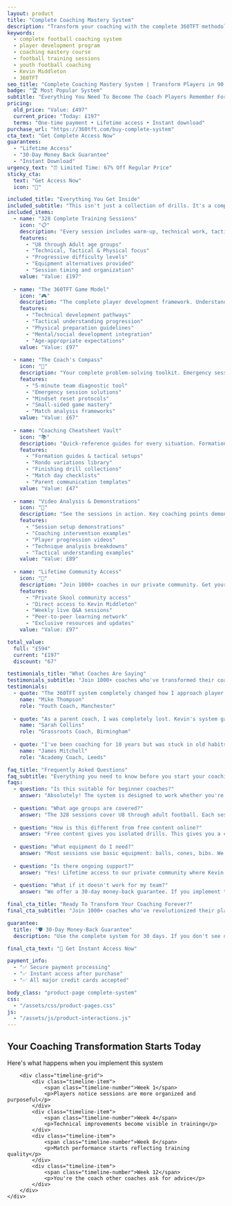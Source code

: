 ```yaml
---
layout: product
title: "Complete Coaching Mastery System"
description: "Transform your coaching with the complete 360TFT methodology. 328 ready-to-use sessions, proven player development framework, and lifetime access to the system that's helped 1000+ coaches create remarkable players."
keywords: 
  - complete football coaching system
  - player development program
  - coaching mastery course
  - football training sessions
  - youth football coaching
  - Kevin Middleton
  - 360TFT
seo_title: "Complete Coaching Mastery System | Transform Players in 90 Days | 360TFT"
badge: "🏆 Most Popular System"
subtitle: "Everything You Need To Become The Coach Players Remember Forever"
pricing:
  old_price: "Value: £497"
  current_price: "Today: £197"
  terms: "One-time payment • Lifetime access • Instant download"
purchase_url: "https://360tft.com/buy-complete-system"
cta_text: "Get Complete Access Now"
guarantees:
  - "Lifetime Access"
  - "30-Day Money Back Guarantee"
  - "Instant Download"
urgency_text: "⏰ Limited Time: 67% Off Regular Price"
sticky_cta:
  text: "Get Access Now"
  icon: "🚀"

included_title: "Everything You Get Inside"
included_subtitle: "This isn't just a collection of drills. It's a complete coaching transformation system."
included_items:
  - name: "328 Complete Training Sessions"
    icon: "📋"
    description: "Every session includes warm-up, technical work, tactical applications, and conditioning. Detailed coaching points, equipment lists, and progression options."
    features:
      - "U8 through Adult age groups"
      - "Technical, Tactical & Physical focus"
      - "Progressive difficulty levels"
      - "Equipment alternatives provided"
      - "Session timing and organization"
    value: "Value: £197"
  
  - name: "The 360TFT Game Model"
    icon: "🎮"
    description: "The complete player development framework. Understand what skills to develop, in what order, and how they connect to create complete footballers."
    features:
      - "Technical development pathways"
      - "Tactical understanding progression"
      - "Physical preparation guidelines"
      - "Mental/social development integration"
      - "Age-appropriate expectations"
    value: "Value: £97"
  
  - name: "The Coach's Compass"
    icon: "🧭"
    description: "Your complete problem-solving toolkit. Emergency sessions, player diagnostics, mindset protocols, and match analysis templates."
    features:
      - "5-minute team diagnostic tool"
      - "Emergency session solutions"
      - "Mindset reset protocols"
      - "Small-sided game mastery"
      - "Match analysis frameworks"
    value: "Value: £67"
  
  - name: "Coaching Cheatsheet Vault"
    icon: "📚"
    description: "Quick-reference guides for every situation. Formation setups, rondo variations, finishing drills, and match day preparation lists."
    features:
      - "Formation guides & tactical setups"
      - "Rondo variations library"
      - "Finishing drill collections"
      - "Match day checklists"
      - "Parent communication templates"
    value: "Value: £47"
  
  - name: "Video Analysis & Demonstrations"
    icon: "🎥"
    description: "See the sessions in action. Key coaching points demonstrated, common mistakes highlighted, and progression examples shown."
    features:
      - "Session setup demonstrations"
      - "Coaching intervention examples"
      - "Player progression videos"
      - "Technique analysis breakdowns"
      - "Tactical understanding examples"
    value: "Value: £89"
  
  - name: "Lifetime Community Access"
    icon: "👥"
    description: "Join 1000+ coaches in our private community. Get your questions answered, share successes, and learn from experienced professionals."
    features:
      - "Private Skool community access"
      - "Direct access to Kevin Middleton"
      - "Weekly live Q&A sessions"
      - "Peer-to-peer learning network"
      - "Exclusive resources and updates"
    value: "Value: £97"

total_value:
  full: "£594"
  current: "£197"
  discount: "67"

testimonials_title: "What Coaches Are Saying"
testimonials_subtitle: "Join 1000+ coaches who've transformed their coaching with this system"
testimonials:
  - quote: "The 360TFT system completely changed how I approach player development. My U14 team went from struggling to compete to winning their division. The sessions are brilliant and the progression is perfect."
    name: "Mike Thompson"
    role: "Youth Coach, Manchester"
  
  - quote: "As a parent coach, I was completely lost. Kevin's system gave me the confidence and knowledge to actually help these kids improve. The parents have noticed the difference!"
    name: "Sarah Collins"
    role: "Grassroots Coach, Birmingham"
  
  - quote: "I've been coaching for 10 years but was stuck in old habits. The Complete Mastery System opened my eyes to modern player development. My sessions are now purposeful and progressive."
    name: "James Mitchell"
    role: "Academy Coach, Leeds"

faq_title: "Frequently Asked Questions"
faq_subtitle: "Everything you need to know before you start your coaching transformation"
faqs:
  - question: "Is this suitable for beginner coaches?"
    answer: "Absolutely! The system is designed to work whether you're a complete beginner or experienced coach. Each session includes detailed coaching points, common mistakes to watch for, and progression options. Many parent coaches use this as their complete coaching education."
  
  - question: "What age groups are covered?"
    answer: "The 328 sessions cover U8 through adult football. Each session can be adapted for different skill levels, and we provide specific guidance on age-appropriate expectations and modifications."
  
  - question: "How is this different from free content online?"
    answer: "Free content gives you isolated drills. This gives you a complete system. Every session builds on the previous one, following the 360TFT Game Model progression. You get the 'why' behind every exercise, not just the 'what'. Plus lifetime community support from Kevin and 1000+ other coaches."
  
  - question: "What equipment do I need?"
    answer: "Most sessions use basic equipment: balls, cones, bibs. We always provide alternatives if you don't have specific items. The grassroots section specifically addresses coaching with minimal equipment."
  
  - question: "Is there ongoing support?"
    answer: "Yes! Lifetime access to our private community where Kevin answers questions regularly. Plus updates to the content as the game evolves. You're not buying a static product - you're joining a coaching education system."
  
  - question: "What if it doesn't work for my team?"
    answer: "We offer a 30-day money-back guarantee. If you implement the sessions and don't see improvement in your players' engagement and development, we'll refund every penny. No questions asked."

final_cta_title: "Ready To Transform Your Coaching Forever?"
final_cta_subtitle: "Join 1000+ coaches who've revolutionized their player development with the Complete Coaching Mastery System"

guarantee:
  title: "🛡️ 30-Day Money-Back Guarantee"
  description: "Use the complete system for 30 days. If you don't see dramatic improvement in your sessions and player development, we'll refund every penny. You have nothing to lose and everything to gain."

final_cta_text: "🚀 Get Instant Access Now"

payment_info:
  - "✅ Secure payment processing"
  - "✅ Instant access after purchase"
  - "✅ All major credit cards accepted"

body_class: "product-page complete-system"
css:
  - "/assets/css/product-pages.css"
js:
  - "/assets/js/product-interactions.js"
---
```


<!-- Custom content sections can be added here -->
<!-- The layout template handles all the standard sections automatically -->

<!-- Transform Timeline Section -->
<section class="transform-timeline">
    <div class="container">
        <h2>Your Coaching Transformation Starts Today</h2>
        <p>Here's what happens when you implement this system</p>
        
        <div class="timeline-grid">
            <div class="timeline-item">
                <span class="timeline-number">Week 1</span>
                <p>Players notice sessions are more organized and purposeful</p>
            </div>
            <div class="timeline-item">
                <span class="timeline-number">Week 4</span>
                <p>Technical improvements become visible in training</p>
            </div>
            <div class="timeline-item">
                <span class="timeline-number">Week 8</span>
                <p>Match performance starts reflecting training quality</p>
            </div>
            <div class="timeline-item">
                <span class="timeline-number">Week 12</span>
                <p>You're the coach other coaches ask for advice</p>
            </div>
        </div>
    </div>
</section>